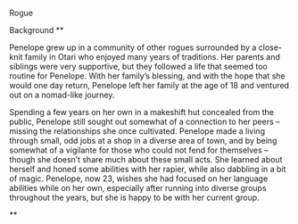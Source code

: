 Rogue

Background
**

Penelope grew up in a community of other rogues surrounded by a close-knit family in Otari who enjoyed many years of traditions. Her parents and siblings were very supportive, but they followed a life that seemed too routine for Penelope. With her family’s blessing, and with the hope that she would one day return, Penelope left her family at the age of 18 and ventured out on a nomad-like journey.

  

Spending a few years on her own in a makeshift hut concealed from the public, Penelope still sought out somewhat of a connection to her peers – missing the relationships she once cultivated. Penelope made a living through small, odd jobs at a shop in a diverse area of town, and by being somewhat of a vigilante for those who could not fend for themselves – though she doesn’t share much about these small acts. She learned about herself and honed some abilities with her rapier, while also dabbling in a bit of magic. Penelope, now 23, wishes she had focused on her language abilities while on her own, especially after running into diverse groups throughout the years, but she is happy to be with her current group.

**